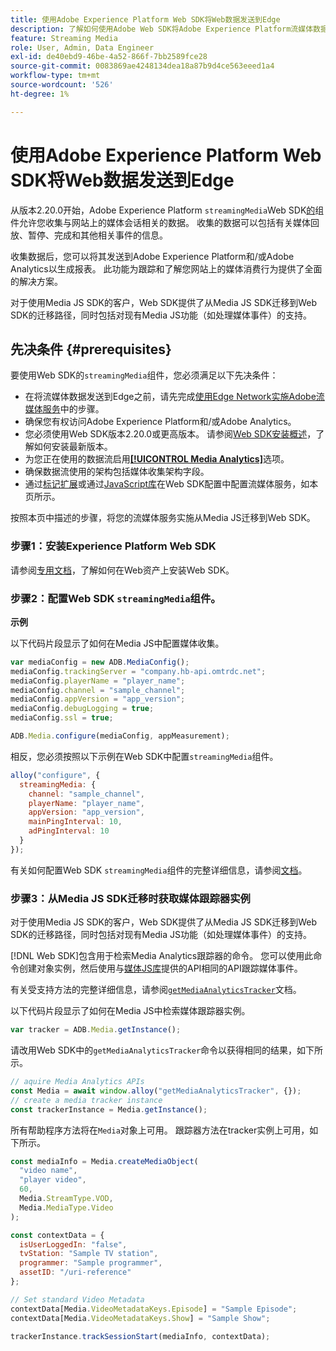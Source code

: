 ```yaml
---
title: 使用Adobe Experience Platform Web SDK将Web数据发送到Edge
description: 了解如何使用Adobe Web SDK将Adobe Experience Platform流媒体数据发送到Experience Platform Edge。
feature: Streaming Media
role: User, Admin, Data Engineer
exl-id: de40ebd9-46be-4a52-866f-7bb2589fce28
source-git-commit: 0083869ae4248134dea18a87b9d4ce563eeed1a4
workflow-type: tm+mt
source-wordcount: '526'
ht-degree: 1%

---
```


# 使用Adobe Experience Platform Web SDK将Web数据发送到Edge

从版本2.20.0开始，Adobe Experience Platform `streamingMedia`Web SDK[的](https://experienceleague.adobe.com/zh-hans/docs/experience-platform/web-sdk/home)组件允许您收集与网站上的媒体会话相关的数据。 收集的数据可以包括有关媒体回放、暂停、完成和其他相关事件的信息。

收集数据后，您可以将其发送到Adobe Experience Platform和/或Adobe Analytics以生成报表。 此功能为跟踪和了解您网站上的媒体消费行为提供了全面的解决方案。

对于使用Media JS SDK的客户，Web SDK提供了从Media JS SDK迁移到Web SDK的迁移路径，同时包括对现有Media JS功能（如处理媒体事件）的支持。

## 先决条件 {#prerequisites}

要使用Web SDK的`streamingMedia`组件，您必须满足以下先决条件：

* 在将流媒体数据发送到Edge之前，请先完成[使用Edge Network实施Adobe流媒体服务](/help/implementation/edge/implementation-edge.md)中的步骤。
* 确保您有权访问Adobe Experience Platform和/或Adobe Analytics。
* 您必须使用Web SDK版本2.20.0或更高版本。 请参阅[Web SDK安装概述](https://experienceleague.adobe.com/zh-hans/docs/experience-platform/web-sdk/install/overview)，了解如何安装最新版本。
* 为您正在使用的数据流启用&#x200B;**[[!UICONTROL Media Analytics]](https://experienceleague.adobe.com/zh-hans/docs/experience-platform/datastreams/configure)**&#x200B;选项。
* 确保数据流使用的架构包括媒体收集架构字段。
* 通过[标记扩展](#tag-extension)或通过[JavaScript库](#library)在Web SDK配置中配置流媒体服务，如本页所示。

按照本页中描述的步骤，将您的流媒体服务实施从Media JS迁移到Web SDK。

### 步骤1：安装Experience Platform Web SDK

请参阅[专用文档](https://experienceleague.adobe.com/zh-hans/docs/experience-platform/web-sdk/install/overview)，了解如何在Web资产上安装Web SDK。

### 步骤2：配置Web SDK `streamingMedia`组件。

**示例**

以下代码片段显示了如何在Media JS中配置媒体收集。

```javascript
var mediaConfig = new ADB.MediaConfig();
mediaConfig.trackingServer = "company.hb-api.omtrdc.net";
mediaConfig.playerName = "player_name";
mediaConfig.channel = "sample_channel";
mediaConfig.appVersion = "app_version";
mediaConfig.debugLogging = true;
mediaConfig.ssl = true;

ADB.Media.configure(mediaConfig, appMeasurement);
```

相反，您必须按照以下示例在Web SDK中配置`streamingMedia`组件。

```js
alloy("configure", {
  streamingMedia: {
    channel: "sample_channel",
    playerName: "player_name",
    appVersion: "app_version",
    mainPingInterval: 10,
    adPingInterval: 10
  }
});
```

有关如何配置Web SDK `streamingMedia`组件的完整详细信息，请参阅[文档](https://experienceleague.adobe.com/zh-hans/docs/experience-platform/web-sdk/commands/configure/streamingmedia)。

### 步骤3：从Media JS SDK迁移时获取媒体跟踪器实例

对于使用Media JS SDK的客户，Web SDK提供了从Media JS SDK迁移到Web SDK的迁移路径，同时包括对现有Media JS功能（如处理媒体事件）的支持。

[!DNL Web SDK]包含用于检索Media Analytics跟踪器的命令。 您可以使用此命令创建对象实例，然后使用与[媒体JS库](https://adobe-marketing-cloud.github.io/media-sdks/reference/javascript_3x/APIReference.html)提供的API相同的API跟踪媒体事件。

有关受支持方法的完整详细信息，请参阅[`getMediaAnalyticsTracker`](https://experienceleague.adobe.com/zh-hans/docs/experience-platform/web-sdk/commands/getmediaanalyticstracker)文档。

以下代码片段显示了如何在Media JS中检索媒体跟踪器实例。

```javascript
var tracker = ADB.Media.getInstance();
```

请改用Web SDK中的`getMediaAnalyticsTracker`命令以获得相同的结果，如下所示。

```js
// aquire Media Analytics APIs
const Media = await window.alloy("getMediaAnalyticsTracker", {});
// create a media tracker instance
const trackerInstance = Media.getInstance();
```

所有帮助程序方法将在`Media`对象上可用。 跟踪器方法在tracker实例上可用，如下所示。

```js
const mediaInfo = Media.createMediaObject(
  "video name",
  "player video",
  60,
  Media.StreamType.VOD,
  Media.MediaType.Video
);

const contextData = {
  isUserLoggedIn: "false",
  tvStation: "Sample TV station",
  programmer: "Sample programmer",
  assetID: "/uri-reference"
};

// Set standard Video Metadata
contextData[Media.VideoMetadataKeys.Episode] = "Sample Episode";
contextData[Media.VideoMetadataKeys.Show] = "Sample Show";

trackerInstance.trackSessionStart(mediaInfo, contextData);
```
